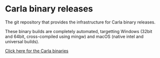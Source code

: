 # Carla binary releases

The git repository that provides the infrastructure for Carla binary releases.

These binary builds are completely automated, targetting Windows (32bit and 64bit, cross-compiled using mingw) and macOS (native intel and universal builds).

[Click here for the Carla binaries](https://github.com/falkTX/Carla-Releases/releases)
